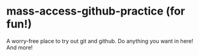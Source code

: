# mass-access-github-practice (for fun!)
A worry-free place to try out git and github. Do anything you want in here! And more!
